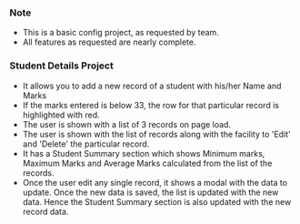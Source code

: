 ### Note

- This is a basic config project, as requested by team.
- All features as requested are nearly complete.

### Student Details Project

- It allows you to add a new record of a student with his/her Name and Marks
- If the marks entered is below 33, the row for that particular record is highlighted with red.
- The user is shown with a list of 3 records on page load.
- The user is shown with the list of records along with the facility to 'Edit' and 'Delete' the particular record.
- It has a Student Summary section which shows Minimum marks, Maximum Marks and Average Marks calculated from the list of the records.
- Once the user edit any single record, it shows a modal with the data to update. Once the new data is saved, the list is updated with the new data. Hence the Student Summary section is also updated with the new record data.
